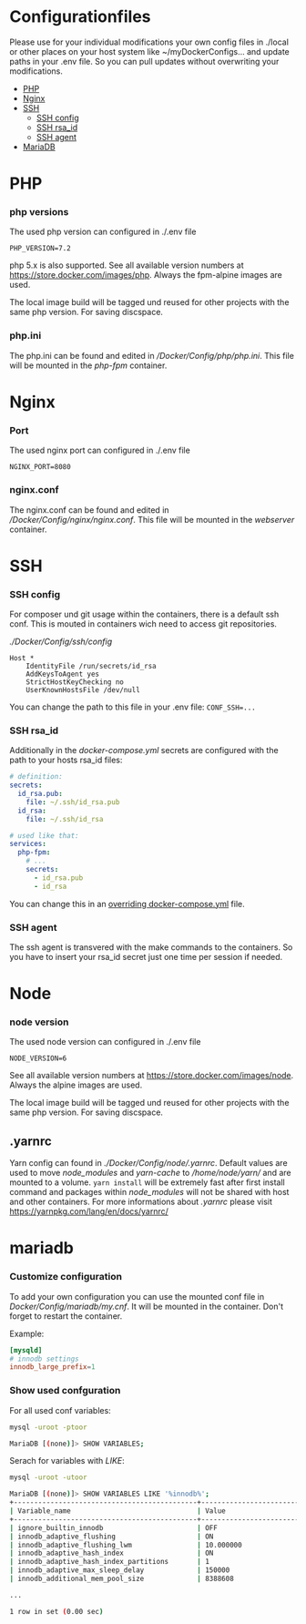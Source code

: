 # Configurationfiles

Please use for your individual modifications your own config files in ./local or other places on your host system like ~/myDockerConfigs... and update paths in your .env file. So you can pull updates without overwriting your modifications.

- [PHP](#php)
- [Nginx](#nginx)
- [SSH](#ssh)
  - [SSH config](#ssh-config)
  - [SSH rsa_id](#ssh-rsa_id)
  - [SSH agent](#ssh-agent)
- [MariaDB](#mariadb)

# PHP

### php versions

The used php version can configured in ./.env file

```PHP_VERSION=7.2```

php 5.x is also supported. See all available version numbers at https://store.docker.com/images/php. Always the fpm-alpine images are used.

The local image build will be tagged und reused for other projects with the same php version. For saving discspace.

### php.ini

The php.ini can be found and edited in _/Docker/Config/php/php.ini_. This file will be mounted in the _php-fpm_ container.


# Nginx

### Port

The used nginx port can configured in ./.env file

```NGINX_PORT=8080```

### nginx.conf

The nginx.conf can be found and edited in _/Docker/Config/nginx/nginx.conf_. This file will be mounted in the _webserver_ container.

# SSH

### SSH config

For composer und git usage within the containers, there is a default ssh conf. This is mouted in containers wich need to access git repositories.

_./Docker/Config/ssh/config_

```
Host *
    IdentityFile /run/secrets/id_rsa
    AddKeysToAgent yes
    StrictHostKeyChecking no
    UserKnownHostsFile /dev/null
```

You can change the path to this file in your .env file: ```CONF_SSH=...```

### SSH rsa_id

Additionally in the _docker-compose.yml_ secrets are configured with the path to your hosts rsa_id files:

```yaml
# definition:
secrets:
  id_rsa.pub:
    file: ~/.ssh/id_rsa.pub
  id_rsa:
    file: ~/.ssh/id_rsa

# used like that:
services:
  php-fpm:
    # ...
    secrets:
      - id_rsa.pub
      - id_rsa
```

You can change this in an [overriding docker-compose.yml](configuration/override-docker-compose-yml.md) file.

### SSH agent

The ssh agent is transvered with the make commands to the containers. So you have to insert your rsa_id secret just one time per session if needed.

# Node

### node version

The used node version can configured in ./.env file

```NODE_VERSION=6```

See all available version numbers at https://store.docker.com/images/node. Always the alpine images are used.

The local image build will be tagged und reused for other projects with the same php version. For saving discspace.

## .yarnrc 

Yarn config can found in _./Docker/Config/node/.yarnrc_. Default values are used to move _node_modules_ and _yarn-cache_ to _/home/node/yarn/_ and are mounted to a volume. ```yarn install``` will be extremely fast after first install command and packages within _node_modules_ will not be shared with host and other containers.
For more informations about _.yarnrc_ please visit https://yarnpkg.com/lang/en/docs/yarnrc/


# mariadb

### Customize configuration

To add your own configuration you can use the mounted conf file in _Docker/Config/mariadb/my.cnf_. It will be mounted in the container. Don't forget to restart the container.

Example:

```conf
[mysqld]
# innodb settings
innodb_large_prefix=1
```


### Show used confguration

For all used conf variables:

```bash
mysql -uroot -ptoor

MariaDB [(none)]> SHOW VARIABLES;
```


Serach for variables with _LIKE_:
```bash
mysql -uroot -utoor

MariaDB [(none)]> SHOW VARIABLES LIKE '%innodb%';
+---------------------------------------------+------------------------+
| Variable_name                               | Value                  |
+---------------------------------------------+------------------------+
| ignore_builtin_innodb                       | OFF                    |
| innodb_adaptive_flushing                    | ON                     |
| innodb_adaptive_flushing_lwm                | 10.000000              |
| innodb_adaptive_hash_index                  | ON                     |
| innodb_adaptive_hash_index_partitions       | 1                      |
| innodb_adaptive_max_sleep_delay             | 150000                 |
| innodb_additional_mem_pool_size             | 8388608                |

...

1 row in set (0.00 sec)
```
